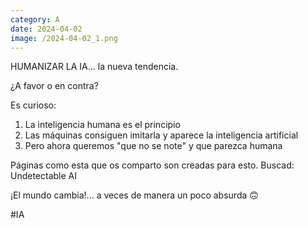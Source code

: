 ```yaml
--- 
category: A 
date: 2024-04-02 
image: /2024-04-02_1.png 
--- 
```


HUMANIZAR LA IA... la nueva tendencia. 

¿A favor o en contra?

Es curioso:

1) La inteligencia humana es el principio
2) Las máquinas consiguen imitarla y aparece la inteligencia artificial
3) Pero ahora queremos "que no se note" y que parezca humana

Páginas como esta que os comparto son creadas para esto. Buscad: Undetectable AI

¡El mundo cambia!... a veces de manera un poco absurda 🙃 

#IA